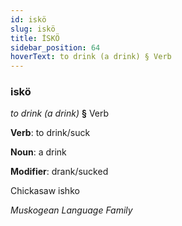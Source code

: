 ```yaml
---
id: iskö
slug: iskö
title: İSKÖ
sidebar_position: 64
hoverText: to drink (a drink) § Verb
---
```


### iskö

*to drink (a drink)* **§** Verb

**Verb**: to drink/suck

**Noun**: a drink

**Modifier**: drank/sucked

Chickasaw ishko  

*Muskogean Language Family*